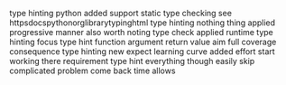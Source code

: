 type hinting python added support static type checking see httpsdocspythonorglibrarytypinghtml type hinting nothing thing applied progressive manner also worth noting type check applied runtime type hinting focus type hint function argument return value aim full coverage consequence type hinting new expect learning curve added effort start working there requirement type hint everything though easily skip complicated problem come back time allows
